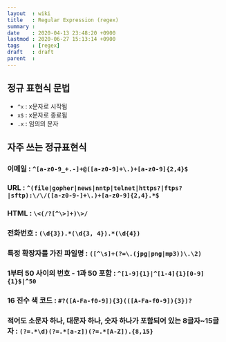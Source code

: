 ```yaml
---
layout  : wiki
title   : Regular Expression (regex)
summary : 
date    : 2020-04-13 23:48:20 +0900
lastmod : 2020-06-27 15:13:14 +0900
tags    : [regex]
draft   : draft
parent  : 
---
```

## 정규 표현식 문법
 * `^x` : x문자로 시작됨
 * `x$` : x문자로 종료됨
 * `.x` : 임의의 문자

## 자주 쓰는 정규표현식
### 이메일 : `^[a-z0-9_+.-]+@([a-z0-9]+\.)+[a-z0-9]{2,4}$`
### URL : `^(file|gopher|news|nntp|telnet|https?|ftps?|sftp):\/\/([a-z0-9-]+\.)+[a-z0-9]{2,4}.*$`
### HTML : `\<(/?[^\>]+)\>/`
### 전화번호 : `(\d{3}).*(\d{3, 4}).*(\d{4})`
### 특정 확장자를 가진 파일명 : `([^\s]+(?=\.(jpg|png|mp3))\.\2)`
### 1부터 50 사이의 번호 - 1과 50 포함 : `^[1-9]{1}|^[1-4]{1}[0-9]{1}$|^50`
### 16 진수 색 코드 : `#?([A-Fa-f0-9]){3}(([A-Fa-f0-9]){3})?`
### 적어도 소문자 하나, 대문자 하나, 숫자 하나가 포함되어 있는 8글자~15글자 : `(?=.*\d)(?=.*[a-z])(?=.*[A-Z]).{8,15}`
